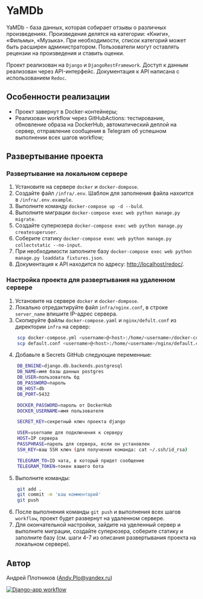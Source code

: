 # YaMDb

YaMDb - база данных, которая собирает отзывы о различных произведениях. Произведения делятся на категории: «Книги», «Фильмы», «Музыка». При необходимости, список категорий может быть расширен администратором. Пользователи могут оставлять рецензии на произведения и ставить оценки.

Проект реализован на `Django` и `DjangoRestFramework`. Доступ к данным реализован через API-интерфейс. Документация к API написана с использованием `Redoc`.

## Особенности реализации

- Проект завернут в Docker-контейнеры;
- Реализован workflow через GitHubActions: тестирование, обновление образа на DockerHub, автоматический деплой на сервер, отправление сообщения в Telegram об успешном выполнении всех шагов workflow;

## Развертывание проекта

### Развертывание на локальном сервере

1. Установите на сервере `docker` и `docker-dompose`.
2. Создайте файл `/infra/.env`. Шаблон для заполнения файла нахоится в `/infra/.env.example`.
3. Выполните команду `docker-compose up -d --buld`.
4. Выполните миграции `docker-compose exec web python manage.py migrate`.
5. Создайте суперюзера `docker-compose exec web python manage.py createsuperuser`.
6. Соберите статику `docker-compose exec web python manage.py collectstatic --no-input`.
7. При необходимости заполните базу `docker-compose exec web python manage.py loaddata fixtures.json`.
8. Документация к API находится по адресу: <http://localhost/redoc/>.

### Настройка проекта для развертывания на удаленном сервере

1. Установите на сервере `docker` и `docker-dompose`.
2. Локально отредактируйте файл `infra/nginx.conf`, в строке `server_name` впишите IP-адрес сервера.
3. Скопируйте файлы `docker-compose.yaml` и `nginx/defult.conf` из директории `infra` на сервер:

```bash
    scp docker-compose.yml <username>@<host>:/home/<username>/docker-compose.yaml
    scp default.conf <username>@<host>:/home/<username>/nginx/default.conf
```

4. Добавьте в Secrets GitHub следующие переменные:

```bash
    DB_ENGINE=django.db.backends.postgresql
    DB_NAME=имя базы данных postgres
    DB_USER=пользователь бд
    DB_PASSWORD=пароль
    DB_HOST=db
    DB_PORT=5432

    DOCKER_PASSWORD=пароль от DockerHub
    DOCKER_USERNAME=имя пользователя

    SECRET_KEY=секретный ключ проекта django

    USER=username для подключения к серверу
    HOST=IP сервера
    PASSPHRASE=пароль для сервера, если он установлен
    SSH_KEY=ваш SSH ключ (для получения команда: cat ~/.ssh/id_rsa)

    TELEGRAM_TO=ID чата, в который придет сообщение
    TELEGRAM_TOKEN=токен вашего бота
```

5. Выполните команды:

```bash
    git add .
    git commit -m 'ваш комментарий'
    git push
```

6. После выполнения команды `git push` и выполнения всех шагов `workflow`, проект будет развернут на удаленном сервере.
7. Для окончательной настройки, зайдите на уделенный сервер и выполните миграции, создайте суперюзера, соберите статику и заполните базу (см. шаги 4-7 из описания развертывания проекта на локальном сервере).

## Автор

 Андрей Плотников (Andy.Plo@yandex.ru)

[![Django-app workflow](https://github.com/AndyPlo/yamdb_final/actions/workflows/yamdb_workflow.yml/badge.svg)](https://github.com/AndyPlo/yamdb_final/actions/workflows/yamdb_workflow.yml)
